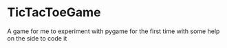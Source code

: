# TicTacToeGame
A game for me to experiment with pygame for the first time with some help on the side to code it
